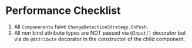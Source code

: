 # Performance Checklist


1. All `Componenents` have `ChangeDetectionStrategy.OnPush`.
1. All non bind attribute types are NOT passed via `@Input()`
decorator but via de `@Attribute` decorator in the constructor of the 
child component.
